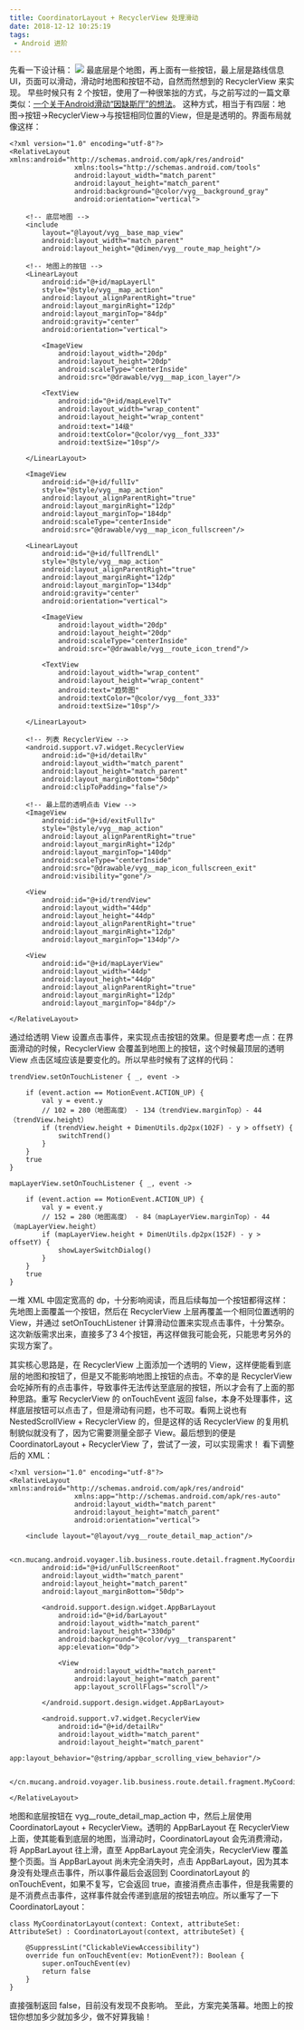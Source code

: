 ```yaml
---
title: CoordinatorLayout + RecyclerView 处理滑动
date: 2018-12-12 10:25:19
tags:
 - Android 进阶
---
```

先看一下设计稿：
![](https://images-1258496336.cos.ap-chengdu.myqcloud.com/%E6%88%AA%E5%9B%BE.png)
最底层是个地图，再上面有一些按钮，最上层是路线信息 UI，页面可以滑动，滑动时地图和按钮不动，自然而然想到的 RecyclerView 来实现。
早些时候只有 2 个按钮，使用了一种很笨拙的方式，与之前写过的一篇文章类似：[一个关于Android滑动“因缺斯厅”的想法](http://lastwarmth.win/2016/04/22/android-scroll/)。
这种方式，相当于有四层：地图->按钮->RecyclerView->与按钮相同位置的View，但是是透明的。界面布局就像这样：

<!-- more -->

```
<?xml version="1.0" encoding="utf-8"?>
<RelativeLayout xmlns:android="http://schemas.android.com/apk/res/android"
                xmlns:tools="http://schemas.android.com/tools"
                android:layout_width="match_parent"
                android:layout_height="match_parent"
                android:background="@color/vyg__background_gray"
                android:orientation="vertical">

    <!-- 底层地图 -->
    <include
        layout="@layout/vyg__base_map_view"
        android:layout_width="match_parent"
        android:layout_height="@dimen/vyg__route_map_height"/>

    <!-- 地图上的按钮 -->
    <LinearLayout
        android:id="@+id/mapLayerLl"
        style="@style/vyg__map_action"
        android:layout_alignParentRight="true"
        android:layout_marginRight="12dp"
        android:layout_marginTop="84dp"
        android:gravity="center"
        android:orientation="vertical">

        <ImageView
            android:layout_width="20dp"
            android:layout_height="20dp"
            android:scaleType="centerInside"
            android:src="@drawable/vyg__map_icon_layer"/>

        <TextView
            android:id="@+id/mapLevelTv"
            android:layout_width="wrap_content"
            android:layout_height="wrap_content"
            android:text="14级"
            android:textColor="@color/vyg__font_333"
            android:textSize="10sp"/>

    </LinearLayout>

    <ImageView
        android:id="@+id/fullIv"
        style="@style/vyg__map_action"
        android:layout_alignParentRight="true"
        android:layout_marginRight="12dp"
        android:layout_marginTop="184dp"
        android:scaleType="centerInside"
        android:src="@drawable/vyg__map_icon_fullscreen"/>

    <LinearLayout
        android:id="@+id/fullTrendLl"
        style="@style/vyg__map_action"
        android:layout_alignParentRight="true"
        android:layout_marginRight="12dp"
        android:layout_marginTop="134dp"
        android:gravity="center"
        android:orientation="vertical">

        <ImageView
            android:layout_width="20dp"
            android:layout_height="20dp"
            android:scaleType="centerInside"
            android:src="@drawable/vyg__route_icon_trend"/>

        <TextView
            android:layout_width="wrap_content"
            android:layout_height="wrap_content"
            android:text="趋势图"
            android:textColor="@color/vyg__font_333"
            android:textSize="10sp"/>

    </LinearLayout>

    <!-- 列表 RecyclerView -->
    <android.support.v7.widget.RecyclerView
        android:id="@+id/detailRv"
        android:layout_width="match_parent"
        android:layout_height="match_parent"
        android:layout_marginBottom="50dp"
        android:clipToPadding="false"/>

    <!-- 最上层的透明点击 View -->
    <ImageView
        android:id="@+id/exitFullIv"
        style="@style/vyg__map_action"
        android:layout_alignParentRight="true"
        android:layout_marginRight="12dp"
        android:layout_marginTop="140dp"
        android:scaleType="centerInside"
        android:src="@drawable/vyg__map_icon_fullscreen_exit"
        android:visibility="gone"/>

    <View
        android:id="@+id/trendView"
        android:layout_width="44dp"
        android:layout_height="44dp"
        android:layout_alignParentRight="true"
        android:layout_marginRight="12dp"
        android:layout_marginTop="134dp"/>

    <View
        android:id="@+id/mapLayerView"
        android:layout_width="44dp"
        android:layout_height="44dp"
        android:layout_alignParentRight="true"
        android:layout_marginRight="12dp"
        android:layout_marginTop="84dp"/>

</RelativeLayout>
```
通过给透明 View 设置点击事件，来实现点击按钮的效果。但是要考虑一点：在界面滑动的时候，RecyclerView 会覆盖到地图上的按钮，这个时候最顶层的透明 View 点击区域应该是要变化的。所以早些时候有了这样的代码：
```
trendView.setOnTouchListener { _, event ->

    if (event.action == MotionEvent.ACTION_UP) {
        val y = event.y
        // 102 = 280（地图高度） - 134（trendView.marginTop）- 44（trendView.height）
        if (trendView.height + DimenUtils.dp2px(102F) - y > offsetY) {
            switchTrend()
        }
    }
    true
}

mapLayerView.setOnTouchListener { _, event ->

    if (event.action == MotionEvent.ACTION_UP) {
        val y = event.y
        // 152 = 280（地图高度） - 84（mapLayerView.marginTop）- 44（mapLayerView.height）
        if (mapLayerView.height + DimenUtils.dp2px(152F) - y > offsetY) {
            showLayerSwitchDialog()
        }
    }
    true
}
```
一堆 XML 中固定宽高的 dp，十分影响阅读，而且后续每加一个按钮都得这样：先地图上面覆盖一个按钮，然后在 RecyclerView 上层再覆盖一个相同位置透明的 View，并通过 setOnTouchListener 计算滑动位置来实现点击事件，十分繁杂。
这次新版需求出来，直接多了3 4个按钮，再这样做我可能会死，只能思考另外的实现方案了。

其实核心思路是，在 RecyclerView 上面添加一个透明的 View，这样便能看到底层的地图和按钮了，但是又不能影响地图上按钮的点击。不幸的是 RecyclerView 会吃掉所有的点击事件，导致事件无法传达至底层的按钮，所以才会有了上面的那种思路。重写 RecyclerView 的 onTouchEvent 返回 false，本身不处理事件，这样底层按钮可以点击了，但是滑动有问题，也不可取。看网上说也有 NestedScrollView + RecyclerView 的，但是这样的话 RecyclerView 的复用机制貌似就没有了，因为它需要测量全部子 View。最后想到的便是 CoordinatorLayout + RecyclerView 了，尝试了一波，可以实现需求！
看下调整后的 XML：
```
<?xml version="1.0" encoding="utf-8"?>
<RelativeLayout xmlns:android="http://schemas.android.com/apk/res/android"
                xmlns:app="http://schemas.android.com/apk/res-auto"
                android:layout_width="match_parent"
                android:layout_height="match_parent"
                android:orientation="vertical">

    <include layout="@layout/vyg__route_detail_map_action"/>

    <cn.mucang.android.voyager.lib.business.route.detail.fragment.MyCoordinatorLayout
        android:id="@+id/unFullScreenRoot"
        android:layout_width="match_parent"
        android:layout_height="match_parent"
        android:layout_marginBottom="50dp">

        <android.support.design.widget.AppBarLayout
            android:id="@+id/barLayout"
            android:layout_width="match_parent"
            android:layout_height="330dp"
            android:background="@color/vyg__transparent"
            app:elevation="0dp">

            <View
                android:layout_width="match_parent"
                android:layout_height="match_parent"
                app:layout_scrollFlags="scroll"/>

        </android.support.design.widget.AppBarLayout>

        <android.support.v7.widget.RecyclerView
            android:id="@+id/detailRv"
            android:layout_width="match_parent"
            android:layout_height="match_parent"
            app:layout_behavior="@string/appbar_scrolling_view_behavior"/>

    </cn.mucang.android.voyager.lib.business.route.detail.fragment.MyCoordinatorLayout>

</RelativeLayout>
```
地图和底层按钮在 vyg__route_detail_map_action 中，然后上层使用 CoordinatorLayout + RecyclerView。透明的 AppBarLayout 在 RecyclerView 上面，使其能看到底层的地图，当滑动时，CoordinatorLayout 会先消费滑动，将 AppBarLayout 往上滑，直至 AppBarLayout 完全消失，RecyclerView 覆盖整个页面。当 AppBarLayout 尚未完全消失时，点击 AppBarLayout，因为其本身没有处理点击事件，所以事件最后会返回到 CoordinatorLayout 的 onTouchEvent，如果不复写，它会返回 true，直接消费点击事件，但是我需要的是不消费点击事件，这样事件就会传递到底层的按钮去响应。所以重写了一下 CoordinatorLayout：
```
class MyCoordinatorLayout(context: Context, attributeSet: AttributeSet) : CoordinatorLayout(context, attributeSet) {

    @SuppressLint("ClickableViewAccessibility")
    override fun onTouchEvent(ev: MotionEvent?): Boolean {
        super.onTouchEvent(ev)
        return false
    }
}
```
直接强制返回 false，目前没有发现不良影响。
至此，方案完美落幕。地图上的按钮你想加多少就加多少，做不好算我输！